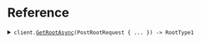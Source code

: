 # Reference
<details><summary><code>client.<a href="/src/SeedObject/SeedObjectClient.cs">GetRootAsync</a>(PostRootRequest { ... }) -> RootType1</code></summary>
<dl>
<dd>

#### 🔌 Usage

<dl>
<dd>

<dl>
<dd>

```csharp
await client.GetRootAsync(
    new PostRootRequest
    {
        Bar = new InlineType1
        {
            Foo = "foo",
            Bar = new NestedInlineType1
            {
                Foo = "foo",
                Bar = "bar",
                MyEnum = InlineEnum.Sunny,
            },
        },
        Foo = "foo",
    }
);
```
</dd>
</dl>
</dd>
</dl>

#### ⚙️ Parameters

<dl>
<dd>

<dl>
<dd>

**request:** `PostRootRequest` 
    
</dd>
</dl>
</dd>
</dl>


</dd>
</dl>
</details>
